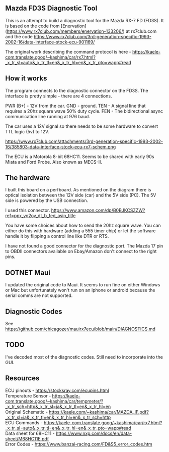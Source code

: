 ## Mazda FD3S Diagnostic Tool

This is an attempt to build a diagnostic tool for the Mazda RX-7 FD (FD3S). It is based on the code from [Enervation] (https://www.rx7club.com/members/enervation-133206/) at rx7club.com and the code https://www.rx7club.com/3rd-generation-specific-1993-2002-16/data-interface-stock-ecu-901169/

The original work describing the command protocol is here - https://kaele-com.translate.goog/~kashima/car/rx7.html?_x_tr_sl=auto&_x_tr_tl=en&_x_tr_hl=en&_x_tr_pto=wapp#read

## How it works

The program connects to the diagnostic connector on the FD3S. The interface is pretty simple - there are 4 connections. 

PWR (B+) - 12V from the car.
GND - ground.
TEN - A signal line that requires a 20hz square wave 50% duty cycle.
FEN - The bidirectional async communication line running at 976 baud.

The car uses a 12V signal so there needs to be some hardware to convert TTL logic (5v) to 12V.

https://www.rx7club.com/attachments/3rd-generation-specific-1993-2002-16/385803-data-interface-stock-ecu-rx7-schem.png

The ECU is a Motorola 8-bit 68HC11. Seems to be shared with early 90s Miata and Ford Probe. Also known as MECS-II.

## The hardware

I built this board on a perfboard. As mentioned on the diagram there is optical isolation between the 12V side (car) and the 5V side (PC). The 5V side is powered by the USB connection.

I used this connector. https://www.amazon.com/dp/B0BJKCSZZW?ref=ppx_yo2ov_dt_b_fed_asin_title

You have some choices about how to send the 20hz square wave. You can either do this with hardware (adding a 555 timer chip) or let the software handle it by flipping a control line like DTR or RTS.

I have not found a good connector for the diagnostic port. The Mazda 17 pin to OBDII connectors available on Ebay/Amazon don't connect to the right pins.

## DOTNET Maui

I updated the original code to Maui. It seems to run fine on either Windows or Mac but unfortunately won't run on an iphone or android because the serial comms are not supported.

## Diagnostic Codes

See https://github.com/chicagozer/mauirx7ecu/blob/main/DIAGNOSTICS.md

## TODO

I've decoded most of the diagnostic codes. Still need to incorporate into the GUI.

## Resources

ECU pinouts - https://stocksray.com/ecupins.html  
Temperature Sensor - https://kaele-com.translate.goog/~kashima/car/tempmeter/?_x_tr_sch=http&_x_tr_sl=ja&_x_tr_tl=en&_x_tr_hl=en  
Original Schematic - https://kaele.com/~kashima/car/MAZDA_IF.pdf?_x_tr_sl=ja&_x_tr_tl=en&_x_tr_hl=en&_x_tr_sch=http  
ECU Commands - https://kaele-com.translate.goog/~kashima/car/rx7.html?_x_tr_sl=auto&_x_tr_tl=en&_x_tr_hl=en&_x_tr_pto=wapp#read  
Data sheet for 68HC11 - https://www.nxp.com/docs/en/data-sheet/M68HC11E.pdf  
Error Codes - https://www.banzai-racing.com/FD&S5_error_codes.htm  
